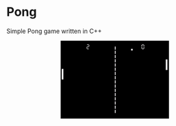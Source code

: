 # Pong
Simple Pong game written in C++
<p align="center">
  <img src="https://github.com/harthoric/Pong/blob/master/Pong%20Game.gif" width="50%" height="50%"/>
</p>
